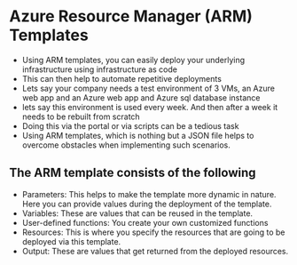 # Azure Resource Manager (ARM) Templates

- Using ARM templates, you can easily deploy your underlying infrastructure using infrastructure as code
- This can then help to automate repetitive deployments
- Lets say your company needs a test environment of 3 VMs, an Azure web app and an Azure web app and Azure sql database instance
- lets say this environment is used every week. And then after a week it needs to be rebuilt from scratch
- Doing this via the portal or via scripts can be a tedious task
- Using ARM templates, which is nothing but a JSON file helps to overcome obstacles when implementing such scenarios.

## The ARM template consists of the following

- Parameters: This helps to make the template more dynamic in nature. Here you can provide values during the deployment of the template.
- Variables: These are values that can be reused in the template.
- User-defined functions: You create your own customized functions
- Resources: This is where you specify the resources that are going to be deployed via this template.
- Output: These are values that get returned from the deployed resources.
